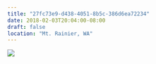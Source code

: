 ```yaml
---
title: "27fc73e9-d438-4051-8b5c-386d6ea72234"
date: 2018-02-03T20:04:00-08:00
draft: false
location: "Mt. Rainier, WA"
---
```


![](https://d17enza3bfujl8.cloudfront.net/IMG_20180203_110111-01.jpg)
